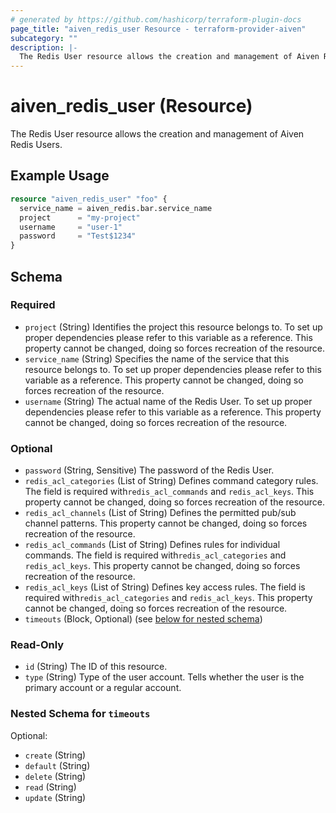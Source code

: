 ```yaml
---
# generated by https://github.com/hashicorp/terraform-plugin-docs
page_title: "aiven_redis_user Resource - terraform-provider-aiven"
subcategory: ""
description: |-
  The Redis User resource allows the creation and management of Aiven Redis Users.
---
```


# aiven_redis_user (Resource)

The Redis User resource allows the creation and management of Aiven Redis Users.

## Example Usage

```terraform
resource "aiven_redis_user" "foo" {
  service_name = aiven_redis.bar.service_name
  project      = "my-project"
  username     = "user-1"
  password     = "Test$1234"
}
```

<!-- schema generated by tfplugindocs -->
## Schema

### Required

- `project` (String) Identifies the project this resource belongs to. To set up proper dependencies please refer to this variable as a reference. This property cannot be changed, doing so forces recreation of the resource.
- `service_name` (String) Specifies the name of the service that this resource belongs to. To set up proper dependencies please refer to this variable as a reference. This property cannot be changed, doing so forces recreation of the resource.
- `username` (String) The actual name of the Redis User. To set up proper dependencies please refer to this variable as a reference. This property cannot be changed, doing so forces recreation of the resource.

### Optional

- `password` (String, Sensitive) The password of the Redis User.
- `redis_acl_categories` (List of String) Defines command category rules. The field is required with`redis_acl_commands` and `redis_acl_keys`. This property cannot be changed, doing so forces recreation of the resource.
- `redis_acl_channels` (List of String) Defines the permitted pub/sub channel patterns. This property cannot be changed, doing so forces recreation of the resource.
- `redis_acl_commands` (List of String) Defines rules for individual commands. The field is required with`redis_acl_categories` and `redis_acl_keys`. This property cannot be changed, doing so forces recreation of the resource.
- `redis_acl_keys` (List of String) Defines key access rules. The field is required with`redis_acl_categories` and `redis_acl_keys`. This property cannot be changed, doing so forces recreation of the resource.
- `timeouts` (Block, Optional) (see [below for nested schema](#nestedblock--timeouts))

### Read-Only

- `id` (String) The ID of this resource.
- `type` (String) Type of the user account. Tells whether the user is the primary account or a regular account.

<a id="nestedblock--timeouts"></a>
### Nested Schema for `timeouts`

Optional:

- `create` (String)
- `default` (String)
- `delete` (String)
- `read` (String)
- `update` (String)


